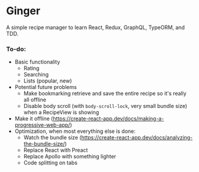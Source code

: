 # Ginger

A simple recipe manager to learn React, Redux, GraphQL, TypeORM, and TDD.

### To-do:

- Basic functionality
  - Rating
  - Searching
  - Lists (popular, new)
- Potential future problems
  - Make bookmarking retrieve and save the entire recipe so it's really all offline
  - Disable body scroll (with `body-scroll-lock`, very small bundle size) when a RecipeView is showing
- Make it offline (https://create-react-app.dev/docs/making-a-progressive-web-app/)
- Optimization, when most everything else is done:
  - Watch the bundle size (https://create-react-app.dev/docs/analyzing-the-bundle-size/)
  - Replace React with Preact
  - Replace Apollo with something lighter
  - Code splitting on tabs
